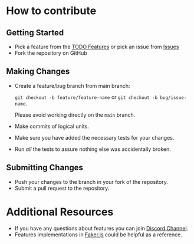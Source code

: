 How to contribute
=================


Getting Started
---------------

-  Pick a feature from the [TODO Features](https://github.com/cieslarmichal/faker-cxx/blob/main/TODO.md) or pick an issue from [Issues](https://github.com/cieslarmichal/faker-cxx/issues)
-  Fork the repository on GitHub

Making Changes
--------------

-  Create a feature/bug branch from main branch:

   ``git checkout -b feature/feature-name`` or ``git checkout -b bug/issue-name``.
   
   Please avoid working directly on the ``main`` branch.
-  Make commits of logical units.
-  Make sure you have added the necessary tests for your changes.
-  Run *all* the tests to assure nothing else was accidentally broken.

Submitting Changes
------------------

-  Push your changes to the branch in your fork of the repository.
-  Submit a pull request to the repository.

Additional Resources
====================

-  If you have any questions about features you can join [Discord Channel](https://discord.com/invite/h2ur8H6mK6).
-  Features implementations in [Faker.js](https://github.com/faker-js/faker) could be helpful as a reference.
